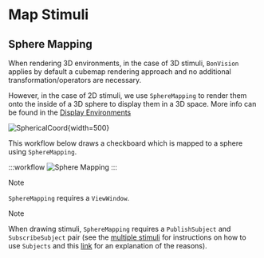 # Map Stimuli

## Sphere Mapping

When rendering 3D environments, in the case of 3D stimuli, `BonVision` applies by default a cubemap rendering approach and no additional transformation/operators are necessary.

However, in the case of 2D stimuli, we use `SphereMapping` to render them onto the inside of a 3D sphere to display them in a 3D space.
More info can be found in the [Display Environments](display-environment-basics.md)

![SphericalCoord](~/images/DisplayLogic/SphericalCoord_resized.png){width=500} 

This workflow below draws a checkboard which is mapped to a sphere using `SphereMapping`.

:::workflow
![Sphere Mapping](../workflows/overview-map-stimuli-define-display.bonsai)
:::

> [!NOTE]
> `SphereMapping` requires a `ViewWindow`.

> [!NOTE]
> When drawing stimuli, `SphereMapping` requires a `PublishSubject` and `SubscribeSubject` pair (see the [multiple stimuli](stimuli-multiple.md) for instructions on how to use `Subjects` and this [link](https://github.com/orgs/bonsai-rx/discussions/1835) for an explanation of the reasons).


